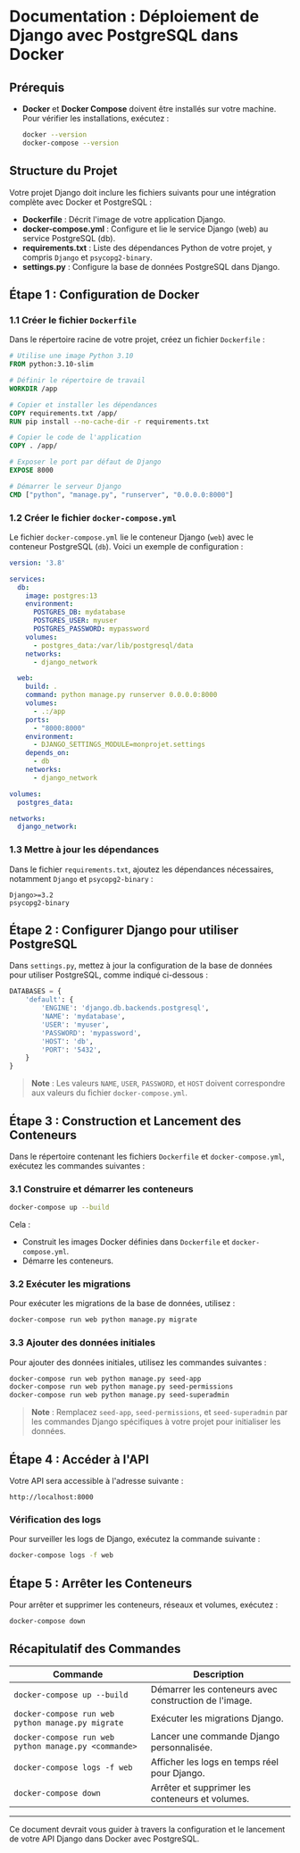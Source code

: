 # Documentation : Déploiement de Django avec PostgreSQL dans Docker

## Prérequis

- **Docker** et **Docker Compose** doivent être installés sur votre machine. Pour vérifier les installations, exécutez :
  ```bash
  docker --version
  docker-compose --version
  ```

## Structure du Projet

Votre projet Django doit inclure les fichiers suivants pour une intégration complète avec Docker et PostgreSQL :

- **Dockerfile** : Décrit l'image de votre application Django.
- **docker-compose.yml** : Configure et lie le service Django (web) au service PostgreSQL (db).
- **requirements.txt** : Liste des dépendances Python de votre projet, y compris `Django` et `psycopg2-binary`.
- **settings.py** : Configure la base de données PostgreSQL dans Django.

## Étape 1 : Configuration de Docker

### 1.1 Créer le fichier `Dockerfile`

Dans le répertoire racine de votre projet, créez un fichier `Dockerfile` :

```dockerfile
# Utilise une image Python 3.10
FROM python:3.10-slim

# Définir le répertoire de travail
WORKDIR /app

# Copier et installer les dépendances
COPY requirements.txt /app/
RUN pip install --no-cache-dir -r requirements.txt

# Copier le code de l'application
COPY . /app/

# Exposer le port par défaut de Django
EXPOSE 8000

# Démarrer le serveur Django
CMD ["python", "manage.py", "runserver", "0.0.0.0:8000"]
```

### 1.2 Créer le fichier `docker-compose.yml`

Le fichier `docker-compose.yml` lie le conteneur Django (`web`) avec le conteneur PostgreSQL (`db`). Voici un exemple de configuration :

```yaml
version: '3.8'

services:
  db:
    image: postgres:13
    environment:
      POSTGRES_DB: mydatabase
      POSTGRES_USER: myuser
      POSTGRES_PASSWORD: mypassword
    volumes:
      - postgres_data:/var/lib/postgresql/data
    networks:
      - django_network

  web:
    build: .
    command: python manage.py runserver 0.0.0.0:8000
    volumes:
      - .:/app
    ports:
      - "8000:8000"
    environment:
      - DJANGO_SETTINGS_MODULE=monprojet.settings
    depends_on:
      - db
    networks:
      - django_network

volumes:
  postgres_data:

networks:
  django_network:
```

### 1.3 Mettre à jour les dépendances

Dans le fichier `requirements.txt`, ajoutez les dépendances nécessaires, notamment `Django` et `psycopg2-binary` :

```
Django>=3.2
psycopg2-binary
```

## Étape 2 : Configurer Django pour utiliser PostgreSQL

Dans `settings.py`, mettez à jour la configuration de la base de données pour utiliser PostgreSQL, comme indiqué ci-dessous :

```python
DATABASES = {
    'default': {
        'ENGINE': 'django.db.backends.postgresql',
        'NAME': 'mydatabase',
        'USER': 'myuser',
        'PASSWORD': 'mypassword',
        'HOST': 'db',
        'PORT': '5432',
    }
}
```

> **Note** : Les valeurs `NAME`, `USER`, `PASSWORD`, et `HOST` doivent correspondre aux valeurs du fichier `docker-compose.yml`.

## Étape 3 : Construction et Lancement des Conteneurs

Dans le répertoire contenant les fichiers `Dockerfile` et `docker-compose.yml`, exécutez les commandes suivantes :

### 3.1 Construire et démarrer les conteneurs

```bash
docker-compose up --build
```

Cela :
- Construit les images Docker définies dans `Dockerfile` et `docker-compose.yml`.
- Démarre les conteneurs.

### 3.2 Exécuter les migrations

Pour exécuter les migrations de la base de données, utilisez :

```bash
docker-compose run web python manage.py migrate
```

### 3.3 Ajouter des données initiales

Pour ajouter des données initiales, utilisez les commandes suivantes :

```bash
docker-compose run web python manage.py seed-app
docker-compose run web python manage.py seed-permissions
docker-compose run web python manage.py seed-superadmin
```

> **Note** : Remplacez `seed-app`, `seed-permissions`, et `seed-superadmin` par les commandes Django spécifiques à votre projet pour initialiser les données.

## Étape 4 : Accéder à l'API

Votre API sera accessible à l'adresse suivante :

```
http://localhost:8000
```

### Vérification des logs

Pour surveiller les logs de Django, exécutez la commande suivante :

```bash
docker-compose logs -f web
```

## Étape 5 : Arrêter les Conteneurs

Pour arrêter et supprimer les conteneurs, réseaux et volumes, exécutez :

```bash
docker-compose down
```

## Récapitulatif des Commandes

| Commande                                 | Description                                           |
|------------------------------------------|-------------------------------------------------------|
| `docker-compose up --build`              | Démarrer les conteneurs avec construction de l'image. |
| `docker-compose run web python manage.py migrate` | Exécuter les migrations Django.                |
| `docker-compose run web python manage.py <commande>` | Lancer une commande Django personnalisée.       |
| `docker-compose logs -f web`             | Afficher les logs en temps réel pour Django.          |
| `docker-compose down`                    | Arrêter et supprimer les conteneurs et volumes.       |

---

Ce document devrait vous guider à travers la configuration et le lancement de votre API Django dans Docker avec PostgreSQL.
